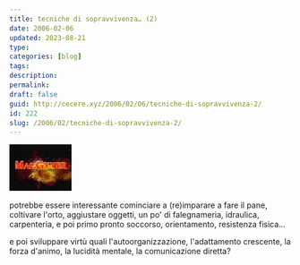 ```yaml
---
title: tecniche di sopravvivenza… (2)
date: 2006-02-06
updated: 2023-08-21
type: 
categories: [blog]
tags: 
description: 
permalink: 
draft: false
guid: http://cecere.xyz/2006/02/06/tecniche-di-sopravvivenza-2/
id: 222
slug: /2006/02/tecniche-di-sopravvivenza-2/
---
```


![](../../../assets/img/post/2006/macgyver.jpg)

potrebbe essere interessante cominciare a (re)imparare a fare il pane, coltivare l'orto, aggiustare oggetti, un po' di falegnameria, idraulica, carpenteria, e poi primo pronto soccorso, orientamento, resistenza fisica…
  
e poi sviluppare virtù quali l'autoorganizzazione, l'adattamento crescente, la forza d'animo, la lucidità mentale, la comunicazione diretta?